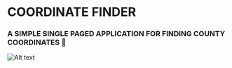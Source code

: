 # COORDINATE FINDER
### A SIMPLE SINGLE PAGED APPLICATION FOR FINDING COUNTY COORDINATES 📍
![Alt text](../../../../Desktop/code/gifs/Screen_Recording_2023-02-09_at_11_54_34_AM_AdobeExpress.gif)